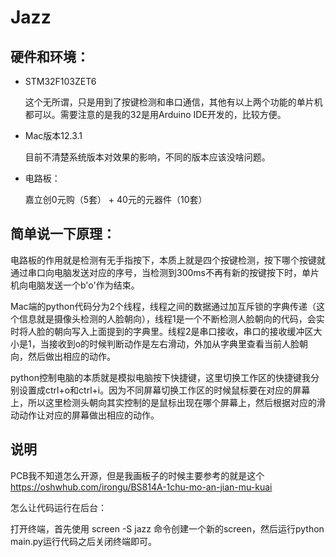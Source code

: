 # Jazz

## 硬件和环境：

* STM32F103ZET6 

  这个无所谓，只是用到了按键检测和串口通信，其他有以上两个功能的单片机都可以。需要注意的是我的32是用Arduino IDE开发的，比较方便。

* Mac版本12.3.1

  目前不清楚系统版本对效果的影响，不同的版本应该没啥问题。

* 电路板：

  嘉立创0元购（5套） + 40元的元器件（10套）

  

## 简单说一下原理：

电路板的作用就是检测有无手指按下，本质上就是四个按键检测，按下哪个按键就通过串口向电脑发送对应的序号，当检测到300ms不再有新的按键按下时，单片机向电脑发送一个b'o'作为结束。

Mac端的python代码分为2个线程，线程之间的数据通过加互斥锁的字典传递（这个信息就是摄像头检测的人脸朝向），线程1是一个不断检测人脸朝向的代码，会实时将人脸的朝向写入上面提到的字典里。线程2是串口接收，串口的接收缓冲区大小是1，当接收到o的时候判断动作是左右滑动，外加从字典里查看当前人脸朝向，然后做出相应的动作。

python控制电脑的本质就是模拟电脑按下快捷键，这里切换工作区的快捷键我分别设置成ctrl+o和ctrl+i。因为不同屏幕切换工作区的时候鼠标要在对应的屏幕上，所以这里检测头朝向其实控制的是鼠标出现在哪个屏幕上，然后根据对应的滑动动作让对应的屏幕做出相应的动作。

## 说明

PCB我不知道怎么开源，但是我画板子的时候主要参考的就是这个 https://oshwhub.com/irongu/BS814A-1chu-mo-an-jian-mu-kuai

怎么让代码运行在后台：

打开终端，首先使用 screen -S jazz 命令创建一个新的screen，然后运行python main.py运行代码之后关闭终端即可。













